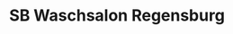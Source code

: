 ---
title: "SB Waschsalon Regensburg"
url: /regensburg/sb-waschsalon-regensburg/
shop: Wäscherei
---
